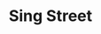 ---
title: Sing Street
poster: /assets/uploads/sing-street.jpg
header: /assets/uploads/sing-street-header.jpg
description: The cult favorite film is transported to the stage.
theater: Lyceum Theatre
preview: '2021-12'
opening: ''
closing: ''
tonyaward: false
criticspick: false
website: 'https://singstreet.com'
alert: ""
tickets:
  - highlight: false
    info: 'https://www.telecharge.com/Broadway/Sing-Street/Ticket'
    title: $49-199
    type: regular
---